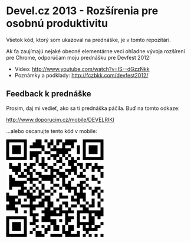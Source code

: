 Devel.cz 2013 - Rozšírenia pre osobnú produktivitu
==================================================

Všetok kód, ktorý som ukazoval na prednáške, je v tomto repozitári.

Ak ťa zaujímajú nejaké obecné elementárne veci ohľadne vývoja rozšírení pre
Chrome, odporúčam moju prednášku pre Devfest 2012:

* Video: http://www.youtube.com/watch?v=IS--dGzzNkk
* Poznámky a podklady: http://fczbkk.com/devfest2012/

Feedback k prednáške
--------------------

Prosím, daj mi vedieť, ako sa ti prednáška páčila. Buď na tomto odkaze:

http://www.doporucim.cz/mobile/DEVELRIKI

...alebo oscanujte tento kód v mobile:

![Feedback k prednáške](qr.png "Feedback k prednáške")
